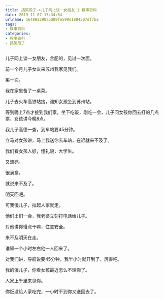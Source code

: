 ```yaml
---
title: 搞笑段子->儿子网上谈一女朋友 | 糗事百科
date: 2019-11-07 15:34:04
urlname: 164892290abd89fe599d1884507df7ba
tags: 
- 糗事百科
categories:
- 糗事百科
- 搞笑段子
---
```

儿子网上谈一女朋友，合肥的，见过一次面。

前一个月儿子女友来苏州我家见我们。

笫一次。

我在家里备了一桌菜。

儿子去火车高铁站接，谁知女孩坐到苏州站。

等到晚上7点才接到我们家，坐下吃饭，刚吃一会，儿子问女孩你回去打的几点票，女孩讲今晚8点。

我儿子高德一查，到车站要45分钟。

立马对女孩讲，马上我送你去车站，在迟就来不及了。

我们看女孩人好，懂礼貌，大学生。

又漂亮。

很满意。

就说来不及了。

明天回吧。

可我傻儿子，拉起人家就走。

他们出们一会，我老婆立刻打电话给儿子。

对他讲你慢点干嘛，住意安全。

来不及明天在走。

谁知一个小时左右他一人回来了。

对我们讲，导航说要45分钟，我半小时就开到了，厉害吧。

我的傻儿子，你看女孩最近怎么不理你了。

人家上千里来见你。

你饭没给人家吃完，一小时不到你又送回去了。


